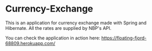 # Currency-Exchange

This is an application for currency exchange made with Spring and Hibernate. All the rates are supplied by NBP's API.

You can check the application in action here: https://floating-fjord-68809.herokuapp.com/